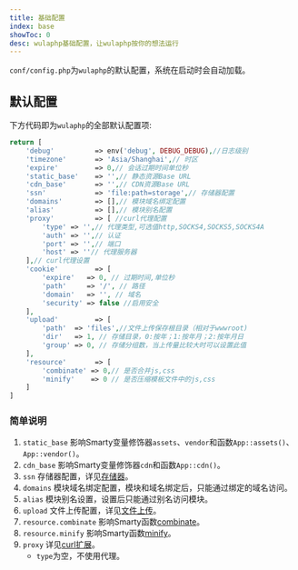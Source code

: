 ```yaml
---
title: 基础配置
index: base
showToc: 0
desc: wulaphp基础配置，让wulaphp按你的想法运行
---
```


`conf/config.php`为`wulaphp`的默认配置，系统在启动时会自动加载。

## 默认配置

下方代码即为`wulaphp`的全部默认配置项:

```php
return [
    'debug'          => env('debug', DEBUG_DEBUG),//日志级别
    'timezone'       => 'Asia/Shanghai',// 时区
    'expire'         => 0,// 会话过期时间单位秒
    'static_base'    => '',// 静态资源Base URL
    'cdn_base'       => '',// CDN资源Base URL
    'ssn'            => 'file:path=storage',// 存储器配置
    'domains'        => [],// 模块域名绑定配置
    'alias'          => [],// 模块别名配置
    'proxy'          => [ //curl代理配置
        'type' => '',// 代理类型,可选值http,SOCKS4,SOCKS5,SOCKS4A
        'auth' => '',// 认证
        'port' => '',// 端口
        'host' => ''// 代理服务器
    ],// curl代理设置
    'cookie'         => [
        'expire'   => 0, // 过期时间,单位秒
        'path'     => '/', // 路径
        'domain'   => '', // 域名
        'security' => false //启用安全
    ],
    'upload'         => [
        'path'  => 'files',//文件上传保存根目录（相对于wwwroot)
        'dir'   => 1, // 存储目录，0:按年；1:按年月；2:按年月日
        'group' => 0, // 存储分组数，当上传量比较大时可以设置此值
    ],
    'resource'       => [
        'combinate' => 0,// 是否合并js,css
        'minify'    => 0 // 是否压缩模板文件中的js,css
    ]
]
```

### 简单说明

1. `static_base` 影响Smarty变量修饰器`assets`、`vendor`和函数`App::assets()`、`App::vendor()`。
2. `cdn_base` 影响Smarty变量修饰器`cdn`和函数`App::cdn()`。
3. `ssn` 存储器配置，详见[存储器](../utils/storage.md)。
4. `domains` 模块域名绑定配置，模块和域名绑定后，只能通过绑定的域名访问。
5. `alias` 模块别名设置，设置后只能通过别名访问模块。
6. `upload` 文件上传配置，详见[文件上传](../utils/uploader.md)。
7. `resource.combinate` 影响Smarty函数[combinate](../advance/smarty.funcs.md#combinate)。
8. `resource.minify` 影响Smarty函数[minify](../advance/smarty.funcs.md#minify)。
9. `proxy` 详见[curl扩展](http://php.net/manual/zh/function.curl-setopt.php)。
   * `type`为空，不使用代理。
